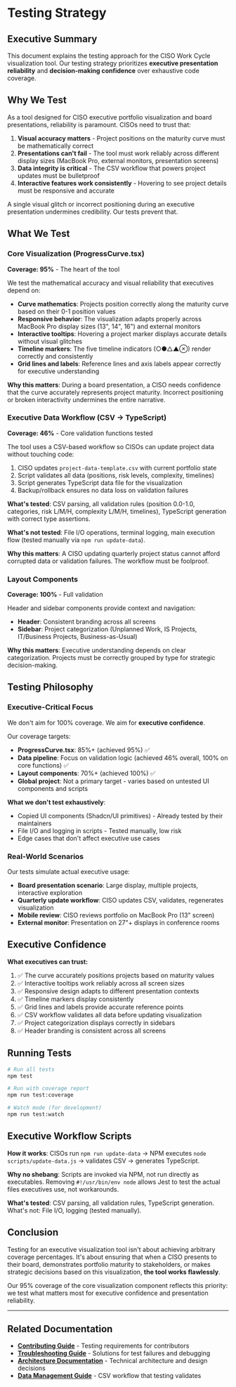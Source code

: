 # Testing Strategy

## Executive Summary

This document explains the testing approach for the CISO Work Cycle visualization tool. Our testing strategy prioritizes **executive presentation reliability** and **decision-making confidence** over exhaustive code coverage.

## Why We Test

As a tool designed for CISO executive portfolio visualization and board presentations, reliability is paramount. CISOs need to trust that:

1. **Visual accuracy matters** - Project positions on the maturity curve must be mathematically correct
2. **Presentations can't fail** - The tool must work reliably across different display sizes (MacBook Pro, external monitors, presentation screens)
3. **Data integrity is critical** - The CSV workflow that powers project updates must be bulletproof
4. **Interactive features work consistently** - Hovering to see project details must be responsive and accurate

A single visual glitch or incorrect positioning during an executive presentation undermines credibility. Our tests prevent that.

## What We Test

### Core Visualization (ProgressCurve.tsx)
**Coverage: 95%** - The heart of the tool

We test the mathematical accuracy and visual reliability that executives depend on:

- **Curve mathematics**: Projects position correctly along the maturity curve based on their 0-1 position values
- **Responsive behavior**: The visualization adapts properly across MacBook Pro display sizes (13", 14", 16") and external monitors
- **Interactive tooltips**: Hovering a project marker displays accurate details without visual glitches
- **Timeline markers**: The five timeline indicators (○●△▲⊗) render correctly and consistently
- **Grid lines and labels**: Reference lines and axis labels appear correctly for executive understanding

**Why this matters**: During a board presentation, a CISO needs confidence that the curve accurately represents project maturity. Incorrect positioning or broken interactivity undermines the entire narrative.

### Executive Data Workflow (CSV → TypeScript)
**Coverage: 46%** - Core validation functions tested

The tool uses a CSV-based workflow so CISOs can update project data without touching code:

1. CISO updates `project-data-template.csv` with current portfolio state
2. Script validates all data (positions, risk levels, complexity, timelines)
3. Script generates TypeScript data file for the visualization
4. Backup/rollback ensures no data loss on validation failures

**What's tested**: CSV parsing, all validation rules (position 0.0-1.0, categories, risk L/M/H, complexity L/M/H, timelines), TypeScript generation with correct type assertions.

**What's not tested**: File I/O operations, terminal logging, main execution flow (tested manually via `npm run update-data`).

**Why this matters**: A CISO updating quarterly project status cannot afford corrupted data or validation failures. The workflow must be foolproof.

### Layout Components
**Coverage: 100%** - Full validation

Header and sidebar components provide context and navigation:

- **Header**: Consistent branding across all screens
- **Sidebar**: Project categorization (Unplanned Work, IS Projects, IT/Business Projects, Business-as-Usual)

**Why this matters**: Executive understanding depends on clear categorization. Projects must be correctly grouped by type for strategic decision-making.

## Testing Philosophy

### Executive-Critical Focus

We don't aim for 100% coverage. We aim for **executive confidence**.

Our coverage targets:
- **ProgressCurve.tsx**: 85%+ (achieved 95%) ✅
- **Data pipeline**: Focus on validation logic (achieved 46% overall, 100% on core functions) ✅
- **Layout components**: 70%+ (achieved 100%) ✅
- **Global project**: Not a primary target - varies based on untested UI components and scripts

**What we don't test exhaustively**:
- Copied UI components (Shadcn/UI primitives) - Already tested by their maintainers
- File I/O and logging in scripts - Tested manually, low risk
- Edge cases that don't affect executive use cases

### Real-World Scenarios

Our tests simulate actual executive usage:

- **Board presentation scenario**: Large display, multiple projects, interactive exploration
- **Quarterly update workflow**: CISO updates CSV, validates, regenerates visualization
- **Mobile review**: CISO reviews portfolio on MacBook Pro (13" screen)
- **External monitor**: Presentation on 27"+ displays in conference rooms

## Executive Confidence

**What executives can trust:**

1. ✅ The curve accurately positions projects based on maturity values
2. ✅ Interactive tooltips work reliably across all screen sizes
3. ✅ Responsive design adapts to different presentation contexts
4. ✅ Timeline markers display consistently
5. ✅ Grid lines and labels provide accurate reference points
6. ✅ CSV workflow validates all data before updating visualization
7. ✅ Project categorization displays correctly in sidebars
8. ✅ Header branding is consistent across all screens

## Running Tests

```bash
# Run all tests
npm test

# Run with coverage report
npm run test:coverage

# Watch mode (for development)
npm run test:watch
```

## Executive Workflow Scripts

**How it works**: CISOs run `npm run update-data` → NPM executes `node scripts/update-data.js` → validates CSV → generates TypeScript.

**Why no shebang**: Scripts are invoked via NPM, not run directly as executables. Removing `#!/usr/bin/env node` allows Jest to test the actual files executives use, not workarounds.

**What's tested**: CSV parsing, all validation rules, TypeScript generation. What's not: File I/O, logging (tested manually).

## Conclusion

Testing for an executive visualization tool isn't about achieving arbitrary coverage percentages. It's about ensuring that when a CISO presents to their board, demonstrates portfolio maturity to stakeholders, or makes strategic decisions based on this visualization, **the tool works flawlessly**.

Our 95% coverage of the core visualization component reflects this priority: we test what matters most for executive confidence and presentation reliability.

---

## Related Documentation

- **[Contributing Guide](../CONTRIBUTING.md#testing-requirements)** - Testing requirements for contributors
- **[Troubleshooting Guide](troubleshooting.md)** - Solutions for test failures and debugging
- **[Architecture Documentation](../ARCHITECTURE.md)** - Technical architecture and design decisions
- **[Data Management Guide](data-management.md)** - CSV workflow that testing validates
